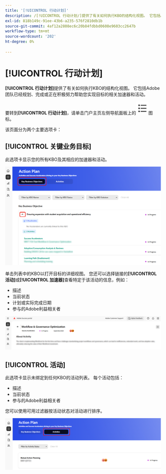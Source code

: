 ```yaml
---
title: '[!UICONTROL 行动计划]'
description: /[!UICONTROL 行动计划/]提供了有关如何执行KBO的结构化视图。 它包括Adobe团队已经规划、完成或正在积极努力帮助您实现目标的相关加速器和活动。
exl-id: 818b149c-91ee-43b6-a235-576f2810db1b
source-git-commit: 4af12a2808ec6c20b84fdbbd0608e9603cc2647b
workflow-type: tm+mt
source-wordcount: '202'
ht-degree: 0%

---
```


# [!UICONTROL 行动计划]

**[!UICONTROL 行动计划]**&#x200B;提供了有关如何执行KBO的结构化视图。 它包括Adobe团队已经规划、完成或正在积极努力帮助您实现目标的相关加速器和活动。

要转到&#x200B;**[!UICONTROL 行动计划]**，请单击门户主页左侧导航面板上的![行动计划图标](/help/adobe-success-portal/assets/action-plan-icon.png)图标。

该页面分为两个主要选项卡：

## [!UICONTROL 关键业务目标]

此选项卡显示您的所有KBO及其相应的加速器和活动。

![action-plan-kbo-tab](/help/adobe-success-portal/assets/action-plan-kbo-tab.png)

单击列表中的KBO以打开目标的详细视图。 您还可以选择链接的&#x200B;**[!UICONTROL 活动]**&#x200B;或&#x200B;**[!UICONTROL 加速器]**&#x200B;查看特定于该活动的信息，例如：

* 描述
* 当前状态
* 计划或实际完成日期
* 参与的Adobe利益相关者

![action-plan-kbo-tab-about-activity](/help/adobe-success-portal/assets/action-plan-kbo-tab-about-activity.png)

## [!UICONTROL 活动]

此选项卡显示未绑定到任何KBO的活动列表。 每个活动包括：

* 描述
* 当前状态
* 参与的Adobe利益相关者

您可以使用可用过滤器按活动状态对活动进行排序。

![action-plan-activity-tab](/help/adobe-success-portal/assets/action-plan-activity-tab.png)
